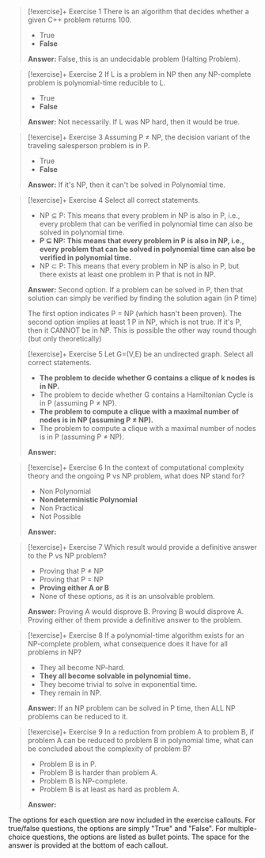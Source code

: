 > [!exercise]+ Exercise 1
> There is an algorithm that decides whether a given C++ problem returns 100.
>
> - True
> - **False**
>
> **Answer:**
> False, this is an undecidable problem (Halting Problem).

> [!exercise]+ Exercise 2
> If L is a problem in NP then any NP-complete problem is polynomial-time reducible to L.
>
> - True
> - **False**
>
> **Answer:**
> Not necessarily. If L was NP hard, then it would be true. 

> [!exercise]+ Exercise 3
> Assuming P ≠ NP, the decision variant of the traveling salesperson problem is in P.
>
> - True
> - **False**
>
> **Answer:**
> If it's NP, then it can't be solved in Polynomial time. 

> [!exercise]+ Exercise 4
> Select all correct statements.
>
> - NP ⊆ P: This means that every problem in NP is also in P, i.e., every problem that can be verified in polynomial time can also be solved in polynomial time.
> - **P ⊆ NP: This means that every problem in P is also in NP, i.e., every problem that can be solved in polynomial time can also be verified in polynomial time.**
> - NP ⊂ P: This means that every problem in NP is also in P, but there exists at least one problem in P that is not in NP.
>
> **Answer:**
> Second option. If a problem can be solved in P, then that solution can simply be verified by finding the solution again (in P time)
> 
> The first option indicates P = NP (which hasn't been proven). The second option implies at least 1 P in NP, which is not true. If it's P, then it CANNOT be in NP. This is possible the other way round though (but only theoretically)



> [!exercise]+ Exercise 5
> Let G=(V,E) be an undirected graph. Select all correct statements.
>
> - **The problem to decide whether G contains a clique of k nodes is in NP.**
> - The problem to decide whether G contains a Hamiltonian Cycle is in P (assuming P ≠ NP).
> - **The problem to compute a clique with a maximal number of nodes is in NP (assuming P ≠ NP).**
> - The problem to compute a clique with a maximal number of nodes is in P (assuming P ≠ NP).
>
> **Answer:**

> [!exercise]+ Exercise 6
> In the context of computational complexity theory and the ongoing P vs NP problem, what does NP stand for?
>
> - Non Polynomial
> - **Nondeterministic Polynomial**
> - Non Practical
> - Not Possible
>
> **Answer:**

> [!exercise]+ Exercise 7
> Which result would provide a definitive answer to the P vs NP problem?
>
> - Proving that P ≠ NP
> - Proving that P = NP
> - **Proving either A or B**
> - None of these options, as it is an unsolvable problem.
>
> **Answer:**
> Proving A would disprove B. Proving B would disprove A. Proving either of them provide a definitive answer to the problem.

> [!exercise]+ Exercise 8
> If a polynomial-time algorithm exists for an NP-complete problem, what consequence does it have for all problems in NP?
>
> - They all become NP-hard.
> - **They all become solvable in polynomial time.**
> - They become trivial to solve in exponential time.
> - They remain in NP.
>
> **Answer:**
> If an NP problem can be solved in P time, then ALL NP problems can be reduced to it.

> [!exercise]+ Exercise 9
> In a reduction from problem A to problem B, if problem A can be reduced to problem B in polynomial time, what can be concluded about the complexity of problem B?
>
> - Problem B is in P.
> - Problem B is harder than problem A.
> - Problem B is NP-complete.
> - Problem B is at least as hard as problem A.
>
> **Answer:**

The options for each question are now included in the exercise callouts. For true/false questions, the options are simply "True" and "False". For multiple-choice questions, the options are listed as bullet points. The space for the answer is provided at the bottom of each callout.